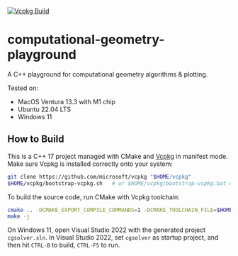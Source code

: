 [![Vcpkg Build](https://github.com/shineyruan/computational-geometry-playground/actions/workflows/vcpkg_build_release.yml/badge.svg)](https://github.com/shineyruan/computational-geometry-playground/actions/workflows/vcpkg_build_release.yml)

# computational-geometry-playground

A C++ playground for computational geometry algorithms &amp; plotting.

Tested on:

* MacOS Ventura 13.3 with M1 chip
* Ubuntu 22.04 LTS
* Windows 11

## How to Build

This is a C++ 17 project managed with CMake and [Vcpkg](https://vcpkg.io/en/) in manifest mode. Make sure Vcpkg is installed correctly onto your system:

```bash
git clone https://github.com/microsoft/vcpkg "$HOME/vcpkg"
$HOME/vcpkg/bootstrap-vcpkg.sh   # or $HOME/vcpkg/bootstrap-vcpkg.bat on Windows
```

To build the source code, run CMake with Vcpkg toolchain:

```bash
cmake .. -DCMAKE_EXPORT_COMPILE_COMMANDS=1 -DCMAKE_TOOLCHAIN_FILE=$HOME/vcpkg/scripts/buildsystems/vcpkg.cmake
make -j
```

On Windows 11, open Visual Studio 2022 with the generated project `cgsolver.sln`. In Visual Studio 2022, set `cgsolver` as startup project, and then hit `CTRL-B` to build, `CTRL-F5` to run.
